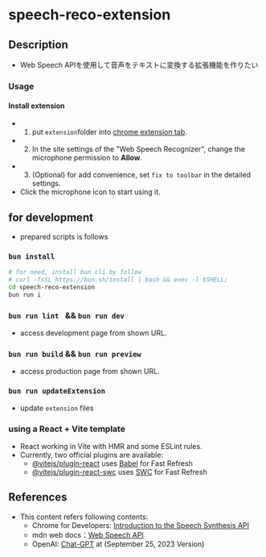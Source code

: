 # speech-reco-extension
## Description
- Web Speech APIを使用して音声をテキストに変換する拡張機能を作りたい

### Usage

#### Install extension
- 01. put `extension`folder into [chrome extension tab](chrome://extensions).
- 02. In the site settings of the "Web Speech Recognizer", change the microphone permission to **Allow**.
- 03. (Optional) for add convenience, set `fix to toolbar` in the detailed settings.
- Click the microphone icon to start using it.

## for development
- prepared scripts is follows

### `bun install`
```sh
# for need, install bun cli by follow
# curl -fsSL https://bun.sh/install | bash && exec -l $SHELL;
cd speech-reco-extension
bun run i
```

### `bun run lint ` && `bun run dev`

- access development page from shown URL.

### `bun run build` && `bun run preview`

- access production page from shown URL.

### `bun run updateExtension`

- update `extension` files

### using a React + Vite template

- React working in Vite with HMR and some ESLint rules.
- Currently, two official plugins are available:
  - [@vitejs/plugin-react](https://github.com/vitejs/vite-plugin-react/blob/main/packages/plugin-react/README.md) uses [Babel](https://babeljs.io/) for Fast Refresh
  - [@vitejs/plugin-react-swc](https://github.com/vitejs/vite-plugin-react-swc) uses [SWC](https://swc.rs/) for Fast Refresh

## References
- This content refers following contents:
  * Chrome for Developers: [Introduction to the Speech Synthesis API](https://developer.chrome.com/blog/web-apps-that-talk-introduction-to-the-speech-synthesis-api/)
  * mdn web docs：[Web Speech API](https://developer.mozilla.org/ja/docs/Web/API/Web_Speech_API)
  * OpenAI: [Chat-GPT](https://chat.openai.com/) at (September 25, 2023 Version)

